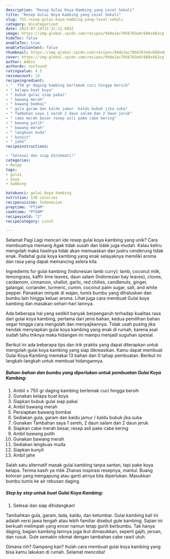 ```yaml
---
description: "Resep Gulai Koya Kambing yang Lezat Sekali"
title: "Resep Gulai Koya Kambing yang Lezat Sekali"
slug: 755-resep-gulai-koya-kambing-yang-lezat-sekali
category: Uncategorized
date: 2023-07-24T21:31:11.605Z
image: https://img-global.cpcdn.com/recipes/94de2ac7056763e0/680x482cq70/gulai-koya-kambing-foto-resep-utama.jpg
hideToc: false
enableToc: true
enableTocContent: false
thumbnail: https://img-global.cpcdn.com/recipes/94de2ac7056763e0/680x482cq70/gulai-koya-kambing-foto-resep-utama.jpg
cover: https://img-global.cpcdn.com/recipes/94de2ac7056763e0/680x482cq70/gulai-koya-kambing-foto-resep-utama.jpg
author: Admin
authorAv: notfound
ratingvalue: 4.5
reviewcount: 14
recipeingredient:
- "  750 gr daging kambing berlemak cuci hingga bersih"
- " kelapa buat koya"
- " bubuk gulai siap pakai"
- " bawang merah"
- " bawang bombai"
- " gula garam dan kaldu jamur  kaldu bubuk jika suka"
- " Tambahan saya 1 sereh 2 daun salam dan 2 daun jeruk"
- " cabe merah besar resep asli pake cabe kering"
- " bawang putih"
- " bawang merah"
- " lengkuas muda"
- " kunyit"
- " jahe"
recipeinstructions:

- "Selesai dan siap dinikmati!"
categories:
- Resep
tags:
- gulai
- koya
- kambing

katakunci: gulai koya kambing 
nutrition: 130 calories
recipecuisine: Indonesian
preptime: "PT14M"
cooktime: "PT50M"
recipeyield: "2"
recipecategory: Lunch

---
```



Selamat Pagi Lagi mencari ide resep gulai koya kambing yang unik? Cara membuatnya memang Agak tidak susah dan tidak juga mudah. Kalau keliru mengolah maka hasilnya tidak akan memuaskan dan justru cenderung tidak enak. Padahal gulai koya kambing yang enak selayaknya memiliki aroma dan rasa yang dapat memancing selera kita.


Ingredients for gulai kambing (Indonesian lamb curry): lamb, coconut milk, lemongrass, kaffir lime leaves, daun salam (Indonesian bay leaves), cloves, cardamom, cinnamon, shallot, garlic, red chilies, candlenuts, ginger, galangal, coriander, turmeric, cumin, coconut palm sugar, salt, and white pepper. Panaskan minyak di wajan, tumis bumbu yang dihaluskan dan bumbu lain hingga keluar aroma. Lihat juga cara membuat Gulai koya kambing dan masakan sehari-hari lainnya.

Ada beberapa hal yang sedikit banyak berpengaruh terhadap kualitas rasa dari gulai koya kambing, pertama dari jenis bahan, kedua pemilihan bahan segar hingga cara mengolah dan menyajikannya. Tidak usah pusing jika hendak menyiapkan gulai koya kambing yang enak di rumah, karena asal sudah tahu triknya maka hidangan ini mampu menjadi suguhan spesial.


Berikut ini ada beberapa tips dan trik praktis yang dapat diterapkan untuk mengolah gulai koya kambing yang siap dikreasikan. Kamu dapat membuat Gulai Koya Kambing memakai 13 bahan dan 0 tahap pembuatan. Berikut ini langkah-langkah untuk membuat hidangannya.

<!--inarticleads1-->

##### Bahan-bahan dan bumbu yang diperlukan untuk pembuatan Gulai Koya Kambing:

1. Ambil  ± 750 gr daging kambing berlemak cuci hingga bersih
1. Gunakan  kelapa buat koya
1. Siapkan  bubuk gulai siap pakai
1. Ambil  bawang merah
1. Persiapkan  bawang bombai
1. Sediakan  gula, garam dan kaldu jamur / kaldu bubuk jika suka
1. Gunakan  Tambahan saya 1 sereh, 2 daun salam dan 2 daun jeruk
1. Siapkan  cabe merah besar, resep asli pake cabe kering
1. Ambil  bawang putih
1. Gunakan  bawang merah
1. Sediakan  lengkuas muda
1. Siapkan  kunyit
1. Ambil  jahe


Salah satu alternatif masak gulai kambing tanpa santan, tapi pake koya kelapa. Terima kasih ya mbk Zhanas inspirasi resepnya, mantul. Buang kotoran yang mengapung atau ganti airnya bila diperlukan. Masukkan bumbu tumis ke air rebusan daging. 

<!--inarticleads2-->

##### Step by step untuk buat Gulai Koya Kambing:


1. Selesai dan siap dihidangkan!

Tambahkan gula, garam, lada, kaldu, dan ketumbar. Gulai kambing kali ini adalah versi jawa tengah atau lebih familiar disebut gule kambing. Sajian ini berkuah melimpah yang encer namun tetap gurih berbumbu. Tak hanya daging, bagian kambing lainnya juga ikut dimasukkan, seperti gajih, jeroan, dan rusuk. Gule semakin nikmat dengan tambahan cabe rawit utuh. 

Gimana nih? Gampang kan? Itulah cara membuat gulai koya kambing yang bisa kamu lakukan di rumah. Selamat mencoba!

